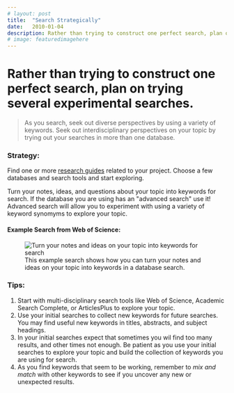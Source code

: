 ```yaml
---
# layout: post
title:  "Search Strategically"
date:   2010-01-04
description: Rather than trying to construct one perfect search, plan on trying several experimental searches.
# image: featuredimagehere
---
```


# Rather than trying to construct one perfect search, plan on trying several experimental searches.

> As you search, seek out diverse  perspectives by using a variety of keywords. Seek out interdisciplinary perspectives on your topic by trying out your searches in more than one database.

### Strategy:

Find one or more <a href="http://guides.library.ucla.edu" target="_blank">research guides</a> related to your project. Choose a few databases and search tools and start exploring.

Turn your notes, ideas, and questions about your topic into keywords for search. If the database you are using has an "advanced search" use it! Advanced search will allow you to experiment with using a variety of keyword synomyms to explore your topic. 

#### Example Search from Web of Science:

<figure>
	<img src="{{ '/img/content/from-keywords-to-search-2.jpg' | prepend: site.baseurl }}" alt="Turn your notes and ideas on your topic into keywords for search"> 
	<figcaption>This example search shows how you can turn your notes and ideas on your topic into keywords in a database search.</figcaption>
</figure>

### Tips:

<ol class="tiplist">
<li>Start with multi-disciplinary search tools like Web of Science, Academic Search Complete, or ArticlesPlus to explore your topic. </li>
<li>Use your initial searches to collect new keywords for future searches. You may find useful new keywords in titles, abstracts, and subject headings.</li>
<li>In your initial searches expect that sometimes you wil find too many results, and other times not enough. Be patient as you use your initial searches to explore your topic and build the collection of keywords you are using for search.</li>
<li>As you find keywords that seem to be working, remember to <em>mix and match</em> with other keywords to see if you uncover any new or unexpected results.</li>
</ol>
